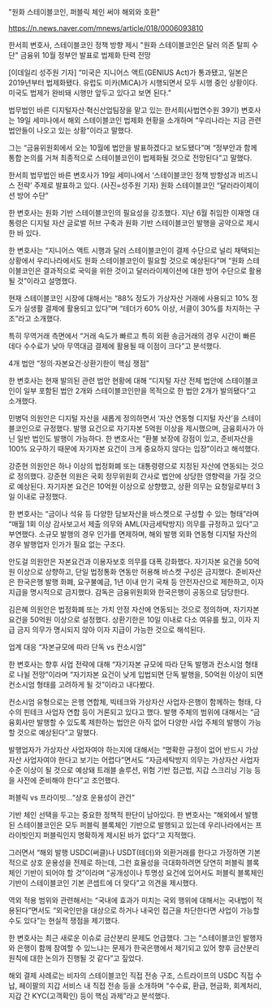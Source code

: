 "원화 스테이블코인, 퍼블릭 체인 써야 해외와 호환"

https://n.news.naver.com/mnews/article/018/0006093810

한서희 변호사, 스테이블코인 정책 방향 제시
"원화 스테이블코인은 달러 의존 탈피 수단"
금융위 10월 정부안 발표로 법제화 탄력 전망

[이데일리 성주원 기자] “미국은 지니어스 액트(GENIUS Act)가 통과됐고, 일본은 2019년부터 법제화됐다. 유럽도 미카(MiCA)가 시행되면서 모두 시행 중인 상황이다. 미국도 법제가 완비돼 시행만 앞두고 있다고 보면 된다.”

법무법인 바른 디지털자산·혁신산업팀장을 맡고 있는 한서희(사법연수원 39기) 변호사는 19일 세미나에서 해외 스테이블코인 법제화 현황을 소개하며 “우리나라는 지금 관련 법안들이 나오고 있는 상황”이라고 말했다.

그는 “금융위원회에서 오는 10월에 법안을 발표하겠다고 보도됐다”며 “정부안과 함께 통합 논의를 거쳐 최종적으로 스테이블코인이 법제화될 것으로 전망된다”고 말했다.


한서희 법무법인 바른 변호사가 19일 세미나에서 ‘스테이블코인 정책 방향성과 비즈니스 전략’ 주제로 발표하고 있다. (사진=성주원 기자)
원화 스테이블코인 “달러라이제이션 방어 수단”

한 변호사는 원화 기반 스테이블코인의 필요성을 강조했다. 지난 6월 취임한 이재명 대통령은 디지털 자산 글로벌 허브 구축과 원화 기반 스테이블코인 발행을 공약으로 제시한 바 있다.

한 변호사는 “지니어스 액트 시행과 달러 스테이블코인이 결제 수단으로 널리 채택되는 상황에서 우리나라에서도 원화 스테이블코인이 필요할 것으로 예상된다”며 “원화 스테이블코인은 결과적으로 국익을 위한 것이고 달러라이제이션에 대한 방어 수단으로 활용될 것”이라고 설명했다.

현재 스테이블코인 시장에 대해서는 “88% 정도가 가상자산 거래에 사용되고 10% 정도가 실생활 결제에 활용되고 있다”며 “테더가 60% 이상, 서클이 30%를 차지하는 구조”라고 소개했다.

특히 무역거래 측면에서 “거래 속도가 빠르고 특히 외환 송금거래의 경우 시간이 빠른 데다 수수료가 낮아 무역대금 결제에 활용될 때 이점이 크다”고 분석했다.

4개 법안 “정의·자본요건·상환기한이 핵심 쟁점”

한 변호사는 현재 발의된 관련 법안 현황에 대해 “디지털 자산 전체 법안에 스테이블코인이 일부 포함된 법안 2개와 스테이블코인만을 목적으로 한 법안 2개가 발의됐다”고 소개했다.

민병덕 의원안은 디지털 자산을 새롭게 정의하면서 ‘자산 연동형 디지털 자산’을 스테이블코인으로 규정했다. 발행 요건으로 자기자본 5억원 이상을 제시했으며, 금융회사가 아닌 일반 법인도 발행이 가능하다. 한 변호사는 “환불 보장에 강점이 있고, 준비자산을 100% 요구하기 때문에 자기자본 요건이 크게 중요하지 않다는 입장”이라고 해석했다.

강준현 의원안은 하나 이상의 법정화폐 또는 대통령령으로 지정된 자산에 연동되는 것으로 정의했다. 강준현 의원은 국회 정무위원회 간사로 법안에 상당한 영향력을 가질 것으로 예상된다. 자기자본 요건은 10억원 이상으로 상향했고, 상환 의무는 요청일로부터 3일 이내로 규정했다.

한 변호사는 “금이나 석유 등 다양한 담보자산을 바스켓으로 구성할 수 있는 형태”라며 “매월 1회 이상 감사보고서 제출 의무와 AML(자금세탁방지) 의무를 규정하고 있다”고 부연했다. 소규모 발행의 경우 인가를 면제하며, 해외 발행 외화 연동형 디지털 자산의 경우 발행업자 인가가 필요 없는 구조다.

안도걸 의원안은 자본요건과 이용자보호 의무를 대폭 강화했다. 자기자본 요건을 50억원 이상으로 상향하고, 단일 법정통화 연동만 허용해 바스켓 구성은 금지했다. 준비자산은 한국은행 발행 화폐, 요구불예금, 1년 이내 만기 국채 등 안전자산으로 제한하고, 이자 지급을 명시적으로 금지했다. 감독은 금융위원회와 한국은행이 공동으로 담당한다.

김은혜 의원안은 법정화폐 또는 가치 안정 자산에 연동되는 것으로 정의하며, 자기자본 요건을 50억원 이상으로 설정했다. 상환기한은 10일 이내로 다소 여유를 뒀고, 이자 지급 금지 의무가 명시되지 않아 이자 지급이 가능한 것으로 해석된다.

업계 대응 “자본규모에 따라 단독 vs 컨소시엄”

한 변호사는 향후 사업 전략에 대해 “자기자본 규모에 따라 단독 발행과 컨소시엄 형태로 나뉠 전망”이라며 “자기자본 요건이 낮게 입법되면 단독 발행을, 50억원 이상이 되면 컨소시엄 형태를 고려하게 될 것”이라고 내다봤다.

컨소시엄 유형으로는 은행 연합체, 빅테크와 가상자산 사업자·은행이 함께하는 형태, 다수의 핀테크 사업자 연합 등이 거론되고 있다고 했다. 발행 주체의 범위에 대해서는 “금융회사만 발행할 수 있도록 제한하는 법안은 아직 없어 다양한 사업 주체의 발행이 가능할 것으로 예상된다”고 말했다.

발행업자가 가상자산 사업자여야 하는지에 대해서는 “명확한 규정이 없어 반드시 가상자산 사업자여야 한다고 보기는 어렵다”면서도 “자금세탁방지 의무는 가상자산 사업자 수준 이상이 될 것으로 예상돼 트래블 솔루션, 위험 기반 접근법, 지갑 스크리닝 기능 등을 사전에 준비해야 한다”고 조언했다.

퍼블릭 vs 프라이빗…“상호 운용성이 관건”

기반 체인 선택을 두고는 중요한 정책적 판단이 남아있다. 한 변호사는 “해외에서 발행된 스테이블코인은 모두 퍼블릭 블록체인 기반으로 발행되고 있는데 우리나라에서는 프라이빗인지 퍼블릭인지 명확하게 제시된 바가 없다”고 지적했다.

그러면서 “해외 발행 USDC(써클)나 USDT(테더)와 외환거래를 한다고 가정하면 기본적으로 상호 운용성을 전제로 하는데, 그런 효율성을 극대화하려면 당연히 퍼블릭 블록체인 기반이 되어야 할 것”이라며 “공개성이나 투명성 요건에 있어서도 퍼블릭 블록체인 기반이 스테이블코인 기본 콘셉트에 더 맞다”고 의견을 제시했다.

역외 적용 범위와 관련해서는 “국내에 효과가 미치는 국외 행위에 대해서는 국내법이 적용된다”면서도 “외국인만을 대상으로 하거나 내국인 접근을 차단한다면 사업이 가능할 수도 있다”는 현실적 쟁점을 제기했다.

한 변호사는 최근 새로운 이슈로 금산분리 문제도 언급했다. 그는 “스테이블코인 발행자와 은행이 함께 참여할 수 있느냐는 문제가 한국은행에서 제기되고 있어 향후 금산분리 원칙에 대한 논의가 진행될 것 같다”고 짚었다.

해외 결제 사례로는 비자의 스테이블코인 직접 전송 구조, 스트라이프의 USDC 직접 수납, 페이팔의 지갑 서비스 내 직접 전송 등을 소개하며 “수수료, 환급, 현금화, 회계처리, 지갑 간 KYC(고객확인) 등이 핵심 과제”라고 분석했다.
